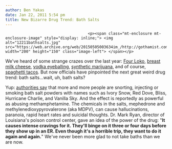 ```yaml
---
author: Ben Yakas
date: Jan 22, 2011 5:54 pm
title: New Bizarre Drug Trend: Bath Salts
---
```


	
										<p><span class="mt-enclosure mt-enclosure-image" style="display: inline;"> <img alt="12211bathsalts.jpg" src="https://web.archive.org/web/20150505003634im_/http://gothamist.com/attachments/byakas/12211bathsalts.jpg" width="200" height="150" class="image-left"> </span></p>

<p>We&apos;ve heard of some strange crazes over the last year: <a href="https://web.archive.org/web/20150505003634/http://gothamist.com/tags/fourloko">Four Loko</a>, <a href="https://web.archive.org/web/20150505003634/http://gothamist.com/2011/01/12/breast_milk_cheese_its_baaaaack.php">breast milk cheese</a>, <a href="https://web.archive.org/web/20150505003634/http://gothamist.com/2010/05/27/vodka_eyeballing_trend_jumps_the_po.php">vodka eyeballing</a>, <a href="https://web.archive.org/web/20150505003634/http://gothamist.com/2010/11/14/synthetic_marijuana_use_poison_to_s.php">synthetic marijuana</a>, and of course, <a href="https://web.archive.org/web/20150505003634/http://gothamist.com/2010/10/06/new_trend_alert_spaghetti_tacos.php">spaghetti tacos</a>. But now officials have pinpointed the next great weird drug trend: bath salts...wait, uh, bath salts? </p>

<p>Yup: <a href="https://web.archive.org/web/20150505003634/http://www.usatoday.com/news/nation/2011-01-22-bath-salts_N.htm">authorities say</a> that more and more people are snorting, injecting or smoking bath salt powders with names such as Ivory Snow, Red Dove, Bliss, Hurricane Charlie, and Vanilla Sky. And the effect is reportedly as powerful as abusing methamphetamine. The chemicals in the salts, mephedrone and methylenedioxypyrovalerone (aka MDPV), can cause hallucinations, paranoia, rapid heart rates and suicidal thoughts. Dr. Mark Ryan, director of Louisiana&apos;s poison control center, gave an idea of the power of the drug: &quot;<strong>It causes intense cravings for it. They&apos;ll binge on it three or four days before they show up in an ER. Even though it&apos;s a horrible trip, they want to do it again and again.</strong>&quot; We&apos;ve never been more glad to not take baths than we are now.</p>					
										
									
				